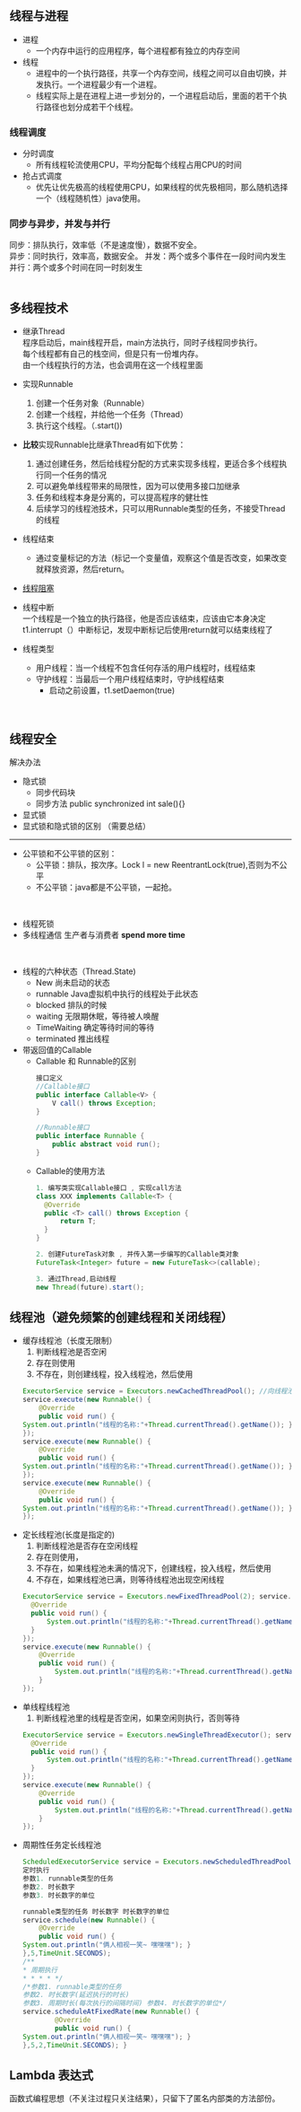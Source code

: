 ## 线程与进程
- 进程
  - 一个内存中运行的应用程序，每个进程都有独立的内存空间
- 线程
  - 进程中的一个执行路径，共享一个内存空间，线程之间可以自由切换，并发执行。一个进程最少有一个进程。
  - 线程实际上是在进程上进一步划分的，一个进程启动后，里面的若干个执行路径也划分成若干个线程。

### 线程调度
- 分时调度
  - 所有线程轮流使用CPU，平均分配每个线程占用CPU的时间
- 抢占式调度
  - 优先让优先极高的线程使用CPU，如果线程的优先极相同，那么随机选择一个（线程随机性）java使用。
  
### 同步与异步，并发与并行
同步：排队执行，效率低（不是速度慢），数据不安全。  
异步：同时执行，效率高，数据安全。
并发：两个或多个事件在一段时间内发生
并行：两个或多个时间在同一时刻发生
<br>
<br>

## 多线程技术 
- 继承Thread  
    程序启动后，main线程开启，main方法执行，同时子线程同步执行。  
    每个线程都有自己的栈空间，但是只有一份堆内存。  
    由一个线程执行的方法，也会调用在这一个线程里面

- 实现Runnable  
    1. 创建一个任务对象（Runnable）
    2. 创建一个线程，并给他一个任务（Thread）
    3. 执行这个线程。（.start())

- **比较**实现Runnable比继承Thread有如下优势：
    1. 通过创建任务，然后给线程分配的方式来实现多线程，更适合多个线程执行同一个任务的情况
    2. 可以避免单线程带来的局限性，因为可以使用多接口加继承
    3. 任务和线程本身是分离的，可以提高程序的健壮性
    4. 后续学习的线程池技术，只可以用Runnable类型的任务，不接受Thread的线程

- 线程结束
  - 通过变量标记的方法（标记一个变量值，观察这个值是否改变，如果改变就释放资源，然后return。
- [线程阻塞](https://blog.csdn.net/weixin_41101173/article/details/79679300)  
- 线程中断  
    一个线程是一个独立的执行路径，他是否应该结束，应该由它本身决定
    t1.interrupt（）中断标记，发现中断标记后使用return就可以结束线程了
- 线程类型
  - 用户线程：当一个线程不包含任何存活的用户线程时，线程结束
  - 守护线程：当最后一个用户线程结束时，守护线程结束
    - 启动之前设置，t1.setDaemon(true)
<br>

## 线程安全
解决办法
- 隐式锁  
  - 同步代码块  
  - 同步方法 public synchronized int sale(){}
- 显式锁
- 显式锁和隐式锁的区别 （需要总结）
*************
- 公平锁和不公平锁的区别：
  - 公平锁：排队，按次序。Lock l = new ReentrantLock(true),否则为不公平
  - 不公平锁：java都是不公平锁，一起抢。
<br>

- 线程死锁
- 多线程通信 生产者与消费者 **spend more time**
<br>

- 线程的六种状态（Thread.State)
  - New 尚未启动的状态
  - runnable Java虚拟机中执行的线程处于此状态
  - blocked 排队的时候
  - waiting 无限期休眠，等待被人唤醒
  - TimeWaiting 确定等待时间的等待
  - terminated 推出线程
- 带返回值的Callable
  - Callable 和 Runnable的区别
    ``` java
    接口定义 
    //Callable接口
    public interface Callable<V> {
        V call() throws Exception;
    } 

    //Runnable接口
    public interface Runnable {
        public abstract void run();
    }
    ```
  - Callable的使用方法
    ``` java
    1. 编写类实现Callable接口 , 实现call方法 
    class XXX implements Callable<T> {
      @Override
      public <T> call() throws Exception {
          return T; 
      }
    }  

    2. 创建FutureTask对象 , 并传入第一步编写的Callable类对象
    FutureTask<Integer> future = new FutureTask<>(callable);  

    3. 通过Thread,启动线程
    new Thread(future).start();
    ```
## 线程池（避免频繁的创建线程和关闭线程）
- 缓存线程池（长度无限制）
  1. 判断线程池是否空闲
  2. 存在则使用
  3. 不存在，则创建线程，投入线程池，然后使用
  ``` java
  ExecutorService service = Executors.newCachedThreadPool(); //向线程池中 加入 新的任务
  service.execute(new Runnable() {
      @Override
      public void run() {
  System.out.println("线程的名称:"+Thread.currentThread().getName()); }
  });
  service.execute(new Runnable() {
      @Override
      public void run() {
  System.out.println("线程的名称:"+Thread.currentThread().getName()); }
  });
  service.execute(new Runnable() {
      @Override
      public void run() {
  System.out.println("线程的名称:"+Thread.currentThread().getName()); }
  });
  ```
- 定长线程池(长度是指定的)
  1. 判断线程池是否存在空闲线程
  2. 存在则使用，
  3. 不存在，如果线程池未满的情况下，创建线程，投入线程，然后使用
  4. 不存在，如果线程池已满，则等待线程池出现空闲线程
  ``` java
  ExecutorService service = Executors.newFixedThreadPool(2); service.execute(new Runnable() {
    @Override
    public void run() {
        System.out.println("线程的名称:"+Thread.currentThread().getName()); 
    }
  });
  service.execute(new Runnable() {
      @Override
      public void run() {
          System.out.println("线程的名称:"+Thread.currentThread().getName()); 
      }
  });
  ```
- 单线程线程池
  1. 判断线程池里的线程是否空闲，如果空闲则执行，否则等待
  ``` java
  ExecutorService service = Executors.newSingleThreadExecutor(); service.execute(new Runnable() {
    @Override
    public void run() {
        System.out.println("线程的名称:"+Thread.currentThread().getName()); 
    }
  });
  service.execute(new Runnable() {
      @Override
      public void run() {
          System.out.println("线程的名称:"+Thread.currentThread().getName()); 
      }
  });
  ```
- 周期性任务定长线程池 
  ```java
  ScheduledExecutorService service = Executors.newScheduledThreadPool(2);
  定时执行 
  参数1. runnable类型的任务  
  参数2. 时长数字  
  参数3. 时长数字的单位  

  runnable类型的任务 时长数字 时长数字的单位
  service.schedule(new Runnable() {
      @Override
      public void run() {
  System.out.println("俩人相视一笑~ 嘿嘿嘿"); }
  },5,TimeUnit.SECONDS);
  /**
  * 周期执行
  * * * * */
  /*参数1. runnable类型的任务
  参数2. 时长数字(延迟执行的时长) 
  参数3. 周期时长(每次执行的间隔时间) 参数4. 时长数字的单位*/
  service.scheduleAtFixedRate(new Runnable() {
          @Override
          public void run() {
  System.out.println("俩人相视一笑~ 嘿嘿嘿"); }
  },5,2,TimeUnit.SECONDS); }
  ```

## Lambda 表达式
函数式编程思想（不关注过程只关注结果），只留下了匿名内部类的方法部份。
